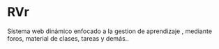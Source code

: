 # RVr
Sistema web dinámico enfocado a la gestion de aprendizaje , mediante foros, material de clases, tareas y demás.. 
